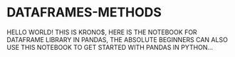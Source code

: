 # DATAFRAMES-METHODS

HELLO WORLD! THIS IS KRONO$,
HERE IS THE NOTEBOOK FOR DATAFRAME LIBRARY IN PANDAS,
THE ABSOLUTE BEGINNERS CAN ALSO USE THIS NOTEBOOK TO GET STARTED WITH PANDAS IN PYTHON...
